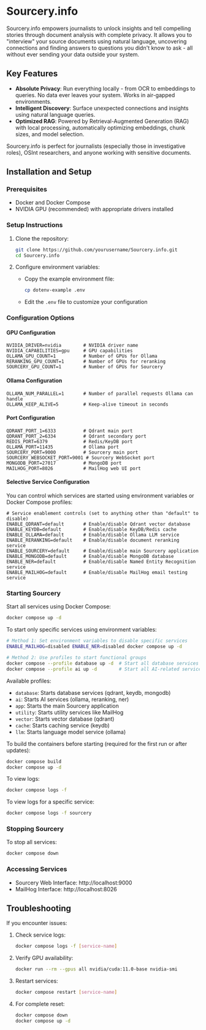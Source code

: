 # Sourcery.info

Sourcery.info empowers journalists to unlock insights and tell compelling stories through document analysis with complete privacy. It allows you to "interview" your source documents using natural language, uncovering connections and finding answers to questions you didn't know to ask - all without ever sending your data outside your system.

## Key Features

- **Absolute Privacy**: Run everything locally - from OCR to embeddings to queries. No data ever leaves your system. Works in air-gapped environments.
- **Intelligent Discovery**: Surface unexpected connections and insights using natural language queries.
- **Optimized RAG**: Powered by Retrieval-Augmented Generation (RAG) with local processing, automatically optimizing embeddings, chunk sizes, and model selection.

Sourcery.info is perfect for journalists (especially those in investigative roles), OSInt researchers, and anyone working with sensitive documents.

## Installation and Setup

### Prerequisites

- Docker and Docker Compose
- NVIDIA GPU (recommended) with appropriate drivers installed

### Setup Instructions

1. Clone the repository:
   ```bash
   git clone https://github.com/yourusername/Sourcery.info.git
   cd Sourcery.info
   ```

2. Configure environment variables:
   - Copy the example environment file:
     ```bash
     cp dotenv-example .env
     ```
   - Edit the `.env` file to customize your configuration

### Configuration Options

#### GPU Configuration
```
NVIDIA_DRIVER=nvidia        # NVIDIA driver name
NVIDIA_CAPABILITIES=gpu     # GPU capabilities
OLLAMA_GPU_COUNT=1          # Number of GPUs for Ollama
RERANKING_GPU_COUNT=1       # Number of GPUs for reranking
SOURCERY_GPU_COUNT=1        # Number of GPUs for Sourcery
```

#### Ollama Configuration
```
OLLAMA_NUM_PARALLEL=1       # Number of parallel requests Ollama can handle
OLLAMA_KEEP_ALIVE=5         # Keep-alive timeout in seconds
```

#### Port Configuration
```
QDRANT_PORT_1=6333          # Qdrant main port
QDRANT_PORT_2=6334          # Qdrant secondary port
REDIS_PORT=6379             # Redis/KeyDB port
OLLAMA_PORT=11435           # Ollama port
SOURCERY_PORT=9000          # Sourcery main port
SOURCERY_WEBSOCKET_PORT=9001 # Sourcery WebSocket port
MONGODB_PORT=27017          # MongoDB port
MAILHOG_PORT=8026           # MailHog web UI port
```

#### Selective Service Configuration

You can control which services are started using environment variables or Docker Compose profiles:

```
# Service enablement controls (set to anything other than "default" to disable)
ENABLE_QDRANT=default       # Enable/disable Qdrant vector database
ENABLE_KEYDB=default        # Enable/disable KeyDB/Redis cache
ENABLE_OLLAMA=default       # Enable/disable Ollama LLM service
ENABLE_RERANKING=default    # Enable/disable document reranking service
ENABLE_SOURCERY=default     # Enable/disable main Sourcery application
ENABLE_MONGODB=default      # Enable/disable MongoDB database
ENABLE_NER=default          # Enable/disable Named Entity Recognition service
ENABLE_MAILHOG=default      # Enable/disable MailHog email testing service
```

### Starting Sourcery

Start all services using Docker Compose:

```bash
docker compose up -d
```

To start only specific services using environment variables:

```bash
# Method 1: Set environment variables to disable specific services
ENABLE_MAILHOG=disabled ENABLE_NER=disabled docker compose up -d

# Method 2: Use profiles to start functional groups
docker compose --profile database up -d  # Start all database services
docker compose --profile ai up -d        # Start all AI-related services
```

Available profiles:
- `database`: Starts database services (qdrant, keydb, mongodb)
- `ai`: Starts AI services (ollama, reranking, ner)
- `app`: Starts the main Sourcery application
- `utility`: Starts utility services like MailHog
- `vector`: Starts vector database (qdrant)
- `cache`: Starts caching service (keydb)
- `llm`: Starts language model service (ollama)

To build the containers before starting (required for the first run or after updates):

```bash
docker compose build
docker compose up -d
```

To view logs:

```bash
docker compose logs -f
```

To view logs for a specific service:

```bash
docker compose logs -f sourcery
```

### Stopping Sourcery

To stop all services:

```bash
docker compose down
```

### Accessing Services

- Sourcery Web Interface: http://localhost:9000
- MailHog Interface: http://localhost:8026

## Troubleshooting

If you encounter issues:

1. Check service logs:
   ```bash
   docker compose logs -f [service-name]
   ```

2. Verify GPU availability:
   ```bash
   docker run --rm --gpus all nvidia/cuda:11.0-base nvidia-smi
   ```

3. Restart services:
   ```bash
   docker compose restart [service-name]
   ```

4. For complete reset:
   ```bash
   docker compose down
   docker compose up -d
   ```